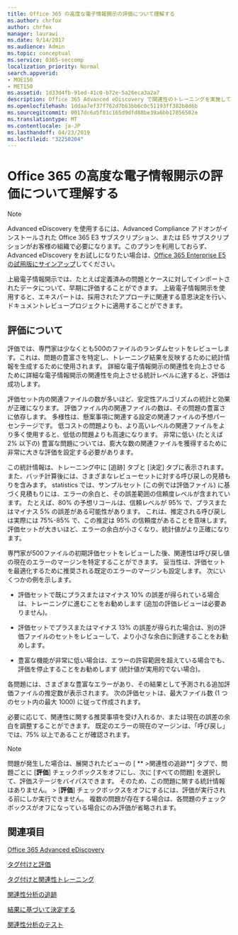 ```yaml
---
title: Office 365 の高度な電子情報開示の評価について理解する
ms.author: chrfox
author: chrfox
manager: laurawi
ms.date: 9/14/2017
ms.audience: Admin
ms.topic: conceptual
ms.service: O365-seccomp
localization_priority: Normal
search.appverid:
- MOE150
- MET150
ms.assetid: 1d33d4fb-91ed-41c0-b72e-5a26eca3a2a7
description: Office 365 Advanced eDiscovery で関連性のトレーニングを実施して、さまざまな問題があるかどうかを判断するための評価ステージとその役割の概要を説明します。
ms.openlocfilehash: 1ddaa7ef37f762d7b63bb6c0c51193ff382b8d6b
ms.sourcegitcommit: 0017dc6a5f81c165d9dfd88be39a6bb17856582e
ms.translationtype: MT
ms.contentlocale: ja-JP
ms.lasthandoff: 04/23/2019
ms.locfileid: "32250204"
---
```

# <a name="understand-assessment-in-relevance-in-office-365-advanced-ediscovery"></a>Office 365 の高度な電子情報開示の評価について理解する

> [!NOTE]
> Advanced eDiscovery を使用するには、Advanced Compliance アドオンがインストールされた Office 365 E3 サブスクリプション、または E5 サブスクリプションがお客様の組織で必要になります。このプランを利用しておらず、Advanced eDiscovery をお試しになりたい場合は、[Office 365 Enterprise E5 の試用版にサインアップ](https://go.microsoft.com/fwlink/p/?LinkID=698279)してください。 
  
上級電子情報開示では、たとえば定義済みの問題とケースに対してインポートされたデータについて、早期に評価することができます。 上級電子情報開示を使用すると、エキスパートは、採用されたアプローチに関連する意思決定を行い、ドキュメントレビュープロジェクトに適用することができます。
  
## <a name="understanding-assessment"></a>評価について

評価では、専門家は少なくとも500のファイルのランダムセットをレビューします。これは、問題の豊富さを特定し、トレーニング結果を反映するために統計情報を生成するために使用されます。 詳細な電子情報開示の関連性を向上させるために詳細な電子情報開示の関連性を向上させる統計レベルに達すると、評価は成功します。 
  
評価セット内の関連ファイルの数が多いほど、安定性アルゴリズムの統計と効果が正確になります。 評価ファイル内の関連ファイルの数は、その問題の豊富さに依存します。 多様性は、懸案事項に関連する設定の関連ファイルの予想パーセンテージです。 低コストの問題よりも、より高いレベルの関連ファイルをより多く使用すると、低低の問題よりも高速になります。 非常に低い (たとえば 2% 以下の) 豊富な問題については、膨大な数の関連ファイルを獲得するために非常に大きな評価を設定する必要があります。
  
この統計情報は、トレーニング中に [追跡] タブと [決定] タブに表示されます。また、バッチ計算後には、さまざまなレビューセットに対する呼び戻しの見積もりを含みます。 statistics では、サンプルセット (この例では評価ファイル) に基づく見積もりには、エラーの余白と、その誤差範囲の信頼度レベルが含まれています。 たとえば、80% の予想リコールは、信頼レベルが 95% で、プラスまたはマイナス 5% の誤差がある可能性があります。 これは、推定される呼び戻しは実際には 75%-85% で、この推定は 95% の信頼度があることを意味します。 評価セットが大きいほど、エラーの余白が小さくなり、統計値がより正確になります。 
  
専門家が500ファイルの初期評価セットをレビューした後、関連性は呼び戻し値の現在のエラーのマージンを特定することができます。 妥当性は、評価セットを最適化するために推奨される既定のエラーのマージンも設定します。 次にいくつかの例を示します。
  
- 評価セットで既にプラスまたはマイナス 10% の誤差が得られている場合は、トレーニングに進むことをお勧めします (追加の評価レビューは必要ありません)。 
    
- 評価セットでプラスまたはマイナス 13% の誤差が得られた場合は、別の評価ファイルのセットをレビューして、より小さな余白に到達することをお勧めします。 
    
- 豊富な機能が非常に低い場合は、エラーの許容範囲を超えている場合でも、評価を停止することをお勧めします (統計値が実用的でない場合)。
    
各問題には、さまざまな豊富なエラーがあり、その結果として予測される追加評価ファイルの推定数が表示されます。 次の評価セットは、最大ファイル数 (1 つのセット内の最大 1000) に従って作成されます。
  
必要に応じて、関連性に関する推奨事項を受け入れるか、または現在の誤差の余白を調整することができます。 既定のエラーの現在のマージンは、「呼び戻し」では、75% 以上であることが確認されます。
  
> [!NOTE]
> 問題が発生した場合は、展開されたビューの [ ** \>関連性の追跡**] タブで、問題ごとに [**評価**] チェックボックスをオフにし、次に [すべての問題] を選択して、評価ステージをバイパスできます。 そのため、この問題に関する統計情報はありません。 > [**評価**] チェックボックスをオフにするには、評価が実行される前にしか実行できません。 複数の問題が存在する場合は、各問題のチェックボックスがオフになっている場合にのみ評価が省略されます。 
  
## <a name="see-also"></a>関連項目

[Office 365 Advanced eDiscovery](office-365-advanced-ediscovery.md)
  
[タグ付けと評価](tagging-and-assessment-in-advanced-ediscovery.md)
  
[タグ付けと関連性トレーニング](tagging-and-relevance-training-in-advanced-ediscovery.md)
  
[関連性分析の追跡](track-relevance-analysis-in-advanced-ediscovery.md)
  
[結果に基づいて決定する](decision-based-on-the-results-in-advanced-ediscovery.md)
  
[関連性分析のテスト](test-relevance-analysis-in-advanced-ediscovery.md)

